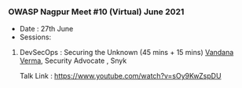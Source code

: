 
### OWASP Nagpur Meet #10 (Virtual) June 2021

* Date : 27th June
* Sessions: 

1. DevSecOps : Securing the Unknown (45 mins + 15 mins) <a href="https://www.linkedin.com/in/vandana-verma/">Vandana Verma</a>, Security Advocate , Snyk

    Talk Link : https://www.youtube.com/watch?v=sOy9KwZspDU


